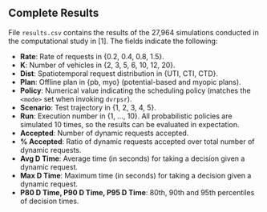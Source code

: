 ## Complete Results

File `results.csv` contains the results of the 27,964 simulations conducted in the computational study in [1]. The fields indicate the following:

* **Rate**: Rate of requests in {0.2, 0.4, 0.8, 1.5}.
* **K**: Number of vehicles in {2, 3, 5, 6, 10, 12, 20}.
* **Dist**: Spatiotemporal request distribution in {UTI, CTI, CTD}.
* **Plan**: Offline plan in {pb, myo} (potential-based and myopic plans).
* **Policy**: Numerical value indicating the scheduling policy (matches the `<mode>` set when invoking `dvrpsr`).
* **Scenario**: Test trajectory in {1, 2, 3, 4, 5}.
* **Run**: Execution number in {1, ..., 10}. All probabilistic policies are simulated 10 times, so the results can be evaluated in expectation.
* **Accepted**: Number of dynamic requests accepted.
* **% Accepted**: Ratio of dynamic requests accepted over total number of dynamic requests.
* **Avg D Time**: Average time (in seconds) for taking a decision given a dynamic request.
* **Max D Time**: Maximum time (in seconds) for taking a decision given a dynamic request.
* **P80 D Time, P90 D Time, P95 D Time**: 80th, 90th and 95th percentiles of decision times.

